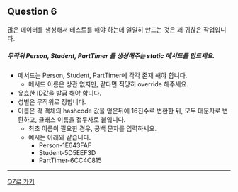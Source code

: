 ## Question 6

많은 데이터를 생성해서 테스트를 해야 하는데 일일히 만드는 것은 꽤 귀찮은 작업입니다.

##### 무작위 Person, Student, PartTimer 를 생성해주는 static 메서드를 만드세요.
- 메서드는 Person, Student, PartTimer에 각각 존재 해야 합니다.
    - 메서드 이름은 상관 없지만, 같다면 적당히 override 해주세요.
- 유효한 ID값을 발급 해야 합니다.
- 성별은 무작위로 정합니다.
- 이름은 각 객체의 hashcode 값을 얻은뒤에 16진수로 변환한 뒤, 모두 대문자로 변환하고, 클래스 이름을 접두사로 붙입니다.
    - 최초 이름이 필요한 경우, 공백 문자를 입력하세요.
    - 예시는 아래와 같습니다.
        - Person-1E643FAF
        - Student-5D5EEF3D
        - PartTimer-6CC4C815

* * *

[Q7로 가기](Q7.md)